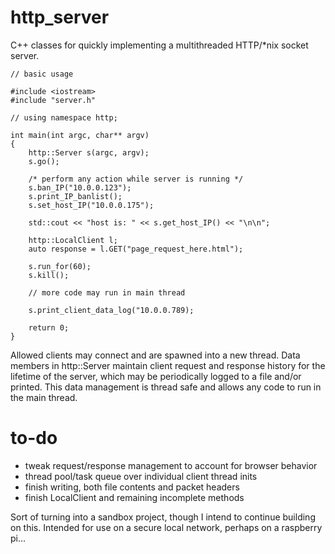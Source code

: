 # http_server
C++ classes for quickly implementing a multithreaded HTTP/\*nix socket server.
```
// basic usage

#include <iostream>
#include "server.h"

// using namespace http;

int main(int argc, char** argv)
{
    http::Server s(argc, argv);
    s.go();

    /* perform any action while server is running */
    s.ban_IP("10.0.0.123");
    s.print_IP_banlist();
    s.set_host_IP("10.0.0.175");

    std::cout << "host is: " << s.get_host_IP() << "\n\n";

    http::LocalClient l;
    auto response = l.GET("page_request_here.html");

    s.run_for(60);
    s.kill();

    // more code may run in main thread

    s.print_client_data_log("10.0.0.789);

    return 0;
}
```
Allowed clients may connect and are spawned into a new thread. Data members in http::Server maintain client request and response history for the lifetime of the server, which may be periodically logged to a file and/or printed. This data management is thread safe and allows any code to run in the main thread.

# to-do
- tweak request/response management to account for browser behavior
- thread pool/task queue over individual client thread inits
- finish writing, both file contents and packet headers
- finish LocalClient and remaining incomplete methods

Sort of turning into a sandbox project, though I intend to continue building on this. Intended for use on a secure local network, perhaps on a raspberry pi...
